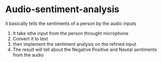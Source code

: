# Audio-sentiment-analysis
it basically tells the sentiments of a person by the audio inputs
1. It take sthe input from the person throught microphone 
2. Convert it to text 
3. then implement the sentiment analysis on the refined input
4. The result will tell about the Negative Positive and Neutal sentiments from the audio

